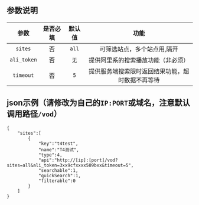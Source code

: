 ## 参数说明
|参数|是否必填|默认值|功能|
| :----: | :----: | :----: | :----: |
|`sites`|否|`all`|可筛选站点，多个站点用,隔开|
|`ali_token`|否|`无`|提供阿里系的搜索播放功能（非必须）|
|`timeout`|否|`5`|提供服务端搜索限时返回结果功能，超时数据不再等待|
## json示例（请修改为自己的`IP:PORT`或域名，注意默认调用路径`/vod`）
```
{
    "sites":[
        {
            "key":"t4test",
            "name":"T4测试",
            "type":4,
            "api":"http://[ip]:[port]/vod?sites=all&ali_token=3xx9cfxxxx509bxx&timeout=5",
            "searchable":1,
            "quickSearch":1,
            "filterable":0
        }
    ]
}
```